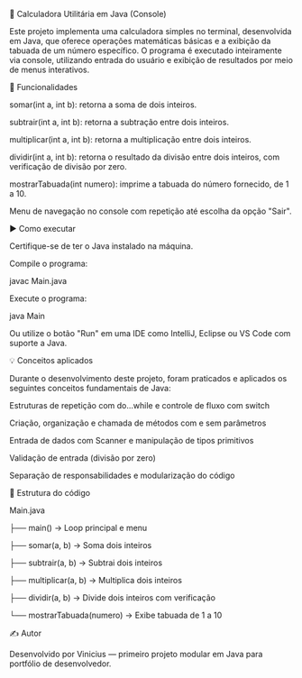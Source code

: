 📐 Calculadora Utilitária em Java (Console)

Este projeto implementa uma calculadora simples no terminal, desenvolvida em Java, que oferece operações matemáticas básicas e a exibição da tabuada de um número específico. O programa é executado inteiramente via console, utilizando entrada do usuário e exibição de resultados por meio de menus interativos.

🔧 Funcionalidades

somar(int a, int b): retorna a soma de dois inteiros.

subtrair(int a, int b): retorna a subtração entre dois inteiros.

multiplicar(int a, int b): retorna a multiplicação entre dois inteiros.

dividir(int a, int b): retorna o resultado da divisão entre dois inteiros, com verificação de divisão por zero.

mostrarTabuada(int numero): imprime a tabuada do número fornecido, de 1 a 10.

Menu de navegação no console com repetição até escolha da opção "Sair".

▶️ Como executar

Certifique-se de ter o Java instalado na máquina.

Compile o programa:

javac Main.java

Execute o programa:

java Main

Ou utilize o botão "Run" em uma IDE como IntelliJ, Eclipse ou VS Code com suporte a Java.

💡 Conceitos aplicados

Durante o desenvolvimento deste projeto, foram praticados e aplicados os seguintes conceitos fundamentais de Java:

Estruturas de repetição com do...while e controle de fluxo com switch

Criação, organização e chamada de métodos com e sem parâmetros

Entrada de dados com Scanner e manipulação de tipos primitivos

Validação de entrada (divisão por zero)

Separação de responsabilidades e modularização do código

📁 Estrutura do código

Main.java

├── main()                  → Loop principal e menu

├── somar(a, b)             → Soma dois inteiros

├── subtrair(a, b)          → Subtrai dois inteiros

├── multiplicar(a, b)       → Multiplica dois inteiros

├── dividir(a, b)           → Divide dois inteiros com verificação

└── mostrarTabuada(numero)  → Exibe tabuada de 1 a 10

✍️ Autor

Desenvolvido por Vinicius — primeiro projeto modular em Java para portfólio de desenvolvedor.